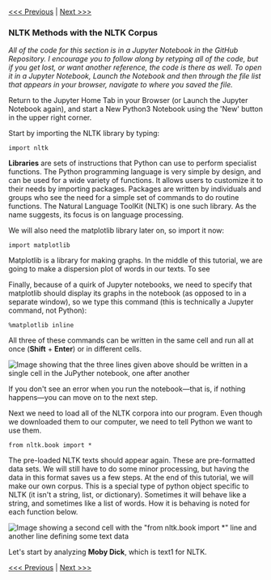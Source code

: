 [<<< Previous](data_cleaning.md) | [Next >>>](searching.md)

### NLTK Methods with the NLTK Corpus

*All of the code for this section is in a Jupyter Notebook in the GitHub Repository. I encourage you to follow along by retyping all of the code, but if you get lost, or want another reference, the code is there as well. To open it in a Jupyter Notebook, Launch the Notebook and then through the file list that appears in your browser, navigate to where you saved the file.*

Return to the Jupyter Home Tab in your Browser (or Launch the Jupyter Notebook again), and start a New Python3 Notebook using the 'New' button in the upper right corner. 

Start by importing the NLTK library by typing:

	import nltk

**Libraries** are sets of instructions that Python can use to perform specialist functions. The Python programming language is very simple by design, and can be used for a wide variety of functions. It allows users to customize it to their needs by importing packages. Packages are written by individuals and groups who see the need for a simple set of commands to do routine functions. The Natural Language ToolKit (NLTK) is one such library. As the name suggests, its focus is on language processing. 

We will also need the matplotlib library later on, so import it now:

	import matplotlib
	
Matplotlib is a library for making graphs. In the middle of this tutorial, we are going to make a dispersion plot of words in our texts. To see 

Finally, because of a quirk of Jupyter notebooks, we need to specify that matplotlib should display its graphs in the notebook (as opposed to in a separate window), so we type this command (this is technically a Jupyter command, not Python):

	%matplotlib inline

All three of these commands can be written in the same cell and run all at once (**Shift** + **Enter**) or in different cells. 

![Image showing that the three lines given above should be written in a single cell in the JuPyther notebook, one after another](https://github.com/DHRI-Curriculum/text-analysis/blob/incorporate-feedback/images/jupyter4.png)

If you don't see an error when you run the notebook—that is, if nothing happens—you can move on to the next step.

Next we need to load all of the NLTK corpora into our program. Even though we downloaded them to our computer, we need to tell Python we want to use them.

	from nltk.book import *

The pre-loaded NLTK texts should appear again. These are pre-formatted data sets. We will still have to do some minor processing, but having the data in this format saves us a few steps. At the end of this tutorial, we will make our own corpus. This is a special type of python object specific to NLTK (it isn't a string, list, or dictionary). Sometimes it will behave like a string, and sometimes like a list of words. How it is behaving is noted for each function below.

![Image showing a second cell with the "from nltk.book import *" line and another line defining some text data](https://github.com/DHRI-Curriculum/text-analysis/blob/incorporate-feedback/images/jupyter5.png)

Let's start by analyzing **Moby Dick**, which is text1 for NLTK.


[<<< Previous](data_cleaning.md) | [Next >>>](searching.md)
